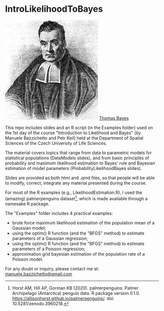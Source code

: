 # IntroLikelihoodToBayes

![](https://github.com/ManueleBazzichetto/IntroLikelihoodToBayes/blob/main/Bayes_pic.jpeg)
[Thomas Bayes](https://en.wikipedia.org/wiki/Thomas_Bayes)

This repo includes slides and an R script (in the Examples folder) used on the 1st day of the course "Introduction to Likelihood and Bayes" (by Manuele Bazzichetto and Petr Keil) held at the Department of Spatial Sciences of the Czech University of Life Sciences.

The material covers topics that range from data to parametric models for statistical populations (DataModels slides), and from basic principles of probability and maximum likelihood estimation to Bayes' rule and Bayesian estimation of model parameters (ProbabilityLikelihoodBayes slides).

Slides are provided as both html and .qmd files, so that people will be able to modify, correct, integrate any material presented during the course. 

For most of the R examples (e.g., LikelihoodEstimation.R), I used the (amazing) palmerpenguins dataset[^1], which is made available through a namesake R package.

The "Examples" folder includes 4 practical examples:

- brute force maximum likelihood estimation of the population mean of a Gaussian model;
- using the optim() R function (and the "BFGS" method) to estimate parameters of a Gaussian regression;
- using the optim() R function (and the "BFGS" method) to estimate parameters of a Poisson regression;
- approximation grid bayesian estimation of the population rate of a Poisson model.

For any doubt or inquiry, please contact me at: manuele.bazzichetto@gmail.com

[^1]: Horst AM, Hill AP, Gorman KB (2020). palmerpenguins: Palmer Archipelago (Antarctica) penguin data. R package version 0.1.0. https://allisonhorst.github.io/palmerpenguins/. doi: 10.5281/zenodo.3960218.


